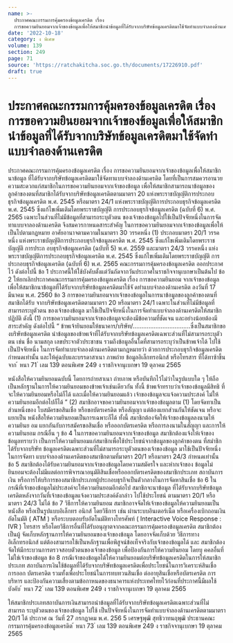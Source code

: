 ```yaml
---
name: >-
  ประกาศคณะกรรมการคุ้มครองข้อมูลเครดิต เรื่อง
  การขอความยินยอมจากเจ้าของข้อมูลเพื่อให้สมาชิกนำข้อมูลที่ได้รับจากบริษัทข้อมูลเครดิตมาใช้จัดทำแบบจำลองด้านเครดิต
date: '2022-10-18'
category: ง พิเศษ
volume: 139
section: 249
page: 71
source: 'https://ratchakitcha.soc.go.th/documents/17226910.pdf'
draft: true
---
```


# ประกาศคณะกรรมการคุ้มครองข้อมูลเครดิต เรื่อง การขอความยินยอมจากเจ้าของข้อมูลเพื่อให้สมาชิกนำข้อมูลที่ได้รับจากบริษัทข้อมูลเครดิตมาใช้จัดทำแบบจำลองด้านเครดิต

ประกาศคณะกรรมการคุ้มครองข้อมูลเครดิต เรื่อง การขอความยินยอมจากเจ้าของข้อมูลเพื่อให้สมาชิกนาข้อมูล ที่ได้รับจากบริษัทข้อมูลเครดิตมาใช้จัดทาแบบจำลองด้านเครดิต โดยที่เป็นการสมควรอานวยความสะดวกแก่สมาชิกในการขอความยินยอมจากเจ้าของข้อมูล เพื่อให้สมาชิกสามารถนาข้อมูลของลูกค้าของตนที่สมาชิกได้รับจากบริษัทข้อมูลเครดิตตามมาตรา 20 แห่งพระราชบัญญัติการประกอบธุรกิจข้อมูลเครดิต พ.ศ. 2545 หรือมาตรา 24/1 แห่งพระราชบัญญัติการประกอบธุรกิจข้อมูลเครดิต พ.ศ. 2545 ซึ่งแก้ไขเพิ่มเติมโดยพระราชบัญญัติ การประกอบธุรกิจข้อมูลเครดิต (ฉบับที่ 6) พ.ศ. 2565 เฉพาะในส่วนที่ไม่มีข้อมูลที่สามารถระบุตัวตน ของเจ้าของข้อมูลไปใช้เป็นปัจจัยหนึ่งในการจัดทาแบบจาลองด้านเครดิต จึงสมควรกาหนดสาระสำคัญ ในการขอความยินยอมจากเจ้าของข้อมูลเพื่อให้เป็นไปตามกฎหมาย อาศัยอานาจตามความในมาตรา 30 วรรคหนึ่ง (1) ประกอบมาตรา 20/1 วรรคหนึ่ง แห่งพระราชบัญญัติการประกอบธุรกิจข้อมูลเครดิต พ.ศ. 2545 ซึ่งแก้ไขเพิ่มเติมโดยพระราชบัญญัติ การประก อบธุรกิจข้อมูลเครดิต (ฉบับที่ 5) พ.ศ. 2559 และมาตรา 24/3 วรรคหนึ่ง แห่งพระราชบัญญัติการประกอบธุรกิจข้อมูลเครดิต พ.ศ. 2545 ซึ่งแก้ไขเพิ่มเติมโดยพระราชบัญญัติ การประกอบธุรกิจข้อมูลเครดิต (ฉบับที่ 6) พ.ศ. 2565 คณะกรรมการคุ้มครองข้อมูลเครดิต ออกประกาศไว้ ดังต่อไปนี้ ข้อ 1 ประกาศนี้ให้ใช้บังคับตั้งแต่วันถัดจากวันประกาศในราชกิจจานุเบกษาเป็นต้นไป ข้อ 2 ให้ยกเลิกประกาศคณะกรรมการคุ้มครองข้อมูลเครดิต เรื่อง การขอความยินยอม จากเจ้าของข้อมูลเพื่อให้สมาชิกนาข้อมูลที่ได้รับจากบริษัทข้อมูลเครดิตมาใช้จั ดทำแบบจำลองด้านเครดิต ลงวันที่ 17 มีนาคม พ.ศ. 2560 ข้อ 3 การขอความยินยอมจากเจ้าของข้อมูลในการนาข้อมูลของลูกค้าของตนที่สมาชิกได้รับ จากบริษัทข้อมูลเครดิตตามมาตรา 20 หรือมาตรา 24/1 เฉพาะในส่วนที่ไม่มีข้อมูลที่สามารถระบุตัวตน ของเจ้าของข้อมูล มาใช้เป็นปัจจัยหนึ่งในการจัดทำแบบจำลองด้านเครดิตให้สมาชิกปฏิบัติ ดังนี้ (1) การขอความยินยอมจากเจ้าของข้อมูลจะต้องมีข้อความที่ชัดเจน และอย่างน้อยต้องมี สาระสำคัญ ดังต่อไปนี้ “ ข้าพเจ้ายินยอมให้ธนาคาร/บริษัท/.................................ซึ่งเป็นสมาชิกขอ งบริษัทข้อมูลเครดิต นำข้อมูลของข้าพเจ้าที่ได้รับจากบริษัทข้อมูลเครดิตเฉพาะส่วนที่ไม่สามารถระบุตัวตน เช่น ชื่อ นามสกุล เลขประจาตัวประชาชน รวมถึงข้อมูลอื่นใดที่สามารถระบุว่าเป็นข้าพเจ้าได้ ไปใช้เป็นปัจจัยหนึ่ง ในการจัดทำแบบจำลองด้านเครดิตตามกฎหมายว่า ด้วยการประกอบธุรกิจข้อมูลเครดิตกำหนดเท่านั้น และให้คู่ฉบับและบรรดาสาเนา ภาพถ่าย ข้อมูลอิเล็กทรอนิกส์ หรือโทรสาร ที่ได้ทาซ้าขึ้นจาก ้ หนา 71 ่ เลม 139 ตอนพิเศษ 249 ง ราชกิจจานุเบกษา 19 ตุลาคม 2565

หนังสือให้ความยินยอมฉบับนี้ โดยการถ่ายสาเนา ถ่ายภาพ หรือบันทึกไว้ไม่ว่าในรูปแบบใด ๆ ให้ถือ เป็นหลักฐานในการให้ความยินยอมของข้าพเจ้าเช่นเดียวกัน ทั้งนี้ ข้าพเจ้าทราบว่าเจ้าของข้อมูลมีสิทธิ ที่จะให้ความยินยอมหรือไม่ก็ได้ และเมื่อให้ความยินยอมแล้ว เจ้าของข้อมูลจะแจ้งความประสงค์ ไม่ให้ความยินยอมอีกต่อไปก็ได้ ” (2) สมาชิกอาจขอความยินยอมจากเจ้าของข้อมูลตาม (1) โดยจัดทาเป็นส่วนหนึ่งของ ใบสมัครขอสินเชื่อ หรือขอบัตรเครดิต หรือสัญญา แต่ต้องแยกส่วนกันให้ชัดเจน หรือจะแยกเป็น หนังสือให้ความยินยอมเป็นการเฉพาะก็ได้ ทั้งนี้ สมาชิกต้องจัดให้เจ้าของข้อมูลลงนามให้ความยินย อม แยกกันกับการสมัครขอสินเชื่อ หรือออกบัตรเครดิต หรือการลงนามในสัญญา และการให้ความยินยอม กรณีอื่น ๆ ข้อ 4 ในการขอความยินยอมจากเจ้าของข้อมูล สมาชิกต้องแจ้งให้เจ้าของข้อมูลทราบว่า เป็นการให้ความยินยอมแก่สมาชิกเพื่อใช้ประโยชน์จากข้อมูลของลูกค้าของตน ที่สมำชิกได้รับจากบริษัท ข้อมูลเครดิตเฉพาะส่วนที่ไม่สามารถระบุตัวตนของเจ้าของข้อมูล มาใช้เป็นปัจจัยหนึ่งในการจัดทา แบบจำลองด้านเครดิตของสมาชิกตามที่มาตรา 20/1 หรือมาตรา 24/3 กำหนดเท่านั้น ข้อ 5 สมาชิกต้องได้รับความยินยอมจากเจ้าของข้อมูลโดยความสมัครใจ และหำกเจ้าของ ข้อมูลไม่ยินยอมจะต้องไม่มีผลต่อการพิจารณาอนุมัติสินเชื่อหรือออกบัตรเครดิตของสมาชิกประเภท สถาบันการเงิน หรือการให้บริการของสมาชิกประเภทผู้ประกอบธุรกิจเป็นตัวกลางในการจัดหาสินเชื่อ ข้อ 6 ในกรณีที่เจ้าของข้อมูลไม่ประสงค์จะให้ความยินยอมอีกต่อไป สมาชิกจะนาข้อมูล ที่ได้รับจากบริษัทข้อมูลเครดิตหลังจากวันที่เจ้าของข้อมูลแจ้งความประสงค์ดังกล่าว ไปใช้ประโยชน์ ตามมาตรา 20/1 หรือมาตรา 24/3 ไม่ได้ ข้อ 7 วิธีการให้ความยินยอม สมาชิกอาจจัดให้เจ้าของข้อมูลให้ความยินยอมเป็นหนังสือ หรือเป็นรูปแบบอิเล็กทร อนิกส์ โดยวิธีการ เช่น ผ่านระบบอินเตอร์เน็ต หรือเครื่องเบิกถอนเงิน อัตโนมัติ ( ATM ) หรือระบบตอบรับอัตโนมัติทางโทรศัพท์ ( Interactive Voice Response : IVR ) โทรสาร หรือโดยวิธีการอื่นที่ได้รับอนุญาตจากคณะกรรมการคุ้มครองข้อมูลเครดิต สมาชิกต้องเป็นผู้ จัดเก็บหลักฐานการให้ความยินยอมของเจ้าของข้อมูล โดยอาจจัดเก็บด้วย วิธีการทางอิเล็กทรอนิกส์ แต่ต้องสามารถใช้เป็นหลักฐานเพื่อพิสูจน์ข้อเท็จจริงกับเจ้าของข้อมูลได้ และ สมาชิกต้องจัดให้มีกระบวนการตรวจสอบตัวตนของเจ้าของข้อมูล เพื่อป้องกันการให้ความยินยอม โดยบุ คคลอื่นที่ไม่ใช่เจ้าของข้อมูล ข้อ 8 กรณีเจ้าของข้อมูลได้ให้ความยินยอมต่อบริษัทข้อมูลเครดิตในการให้สมาชิกประเภท สถาบันการเงินใช้ข้อมูลที่ได้รับจากบริษัทข้อมูลเครดิตเพื่อประโยชน์ในการวิเคราะห์สินเชื่อ การออก บัตรเครดิต รวมทั้งเพื่อประโยชน์ในการทบทวนสินเชื่อ ต่ออายุสินเชื่อหรือบัตรเครดิต การบริหาร และป้องกันความเสี่ยงตามข้อกาหนดของธนาคารแห่งประเทศไทยไว้ก่อนที่ประกาศนี้มีผลใช้บังคับ ้ หนา 72 ่ เลม 139 ตอนพิเศษ 249 ง ราชกิจจานุเบกษา 19 ตุลาคม 2565

ให้สมาชิกประเภทสถาบันการเงินสามารถนำข้อมูลที่ได้รับจากบริษัทข้อมูลเครดิตเฉพาะส่วนที่ไม่สามารถ ระบุตัวตนของเจ้าของข้อมูล ไปใช้ เป็นปัจจัยหนึ่งในการจัดทำแบบจำลองด้านเครดิตตามมาตรา 20/1 ได้ ประกาศ ณ วันที่ 27 กรกฎาคม พ.ศ. 256 5 เศรษฐพุฒิ สุทธิวาทนฤพุฒิ ประธานคณะกรรมการคุ้มครองข้อมูลเครดิต ้ หนา 73 ่ เลม 139 ตอนพิเศษ 249 ง ราชกิจจานุเบกษา 19 ตุลาคม 2565
